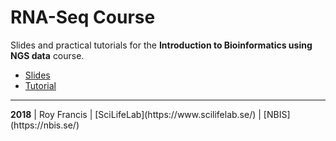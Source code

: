 # RNA-Seq Course

Slides and practical tutorials for the **Introduction to Bioinformatics using NGS data** course.

- [Slides](rnaseq_talk.html)
- [Tutorial](rnaseq_lab.html)

<hr>
<b>2018</b> | Roy Francis | [SciLifeLab](https://www.scilifelab.se/) | [NBIS](https://nbis.se/)